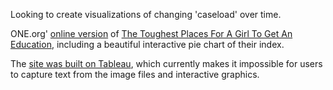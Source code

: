 

Looking to create visualizations of changing 'caseload' over time.

ONE.org' [online version](https://www.one.org/us/the-toughest-places-for-a-girl-to-get-an-education/) of [The Toughest Places For A Girl To Get An Education](https://s3.amazonaws.com/one.org/pdfs/IDG_2017_media_briefing_en_web.pdf), including a beautiful interactive pie chart of their index.

The [site was built on Tableau](https://public.tableau.com/en-us/s/gallery/toughest-places-girl-get-education-2017), which currently makes it impossible for users to capture text from the image files and interactive graphics.

